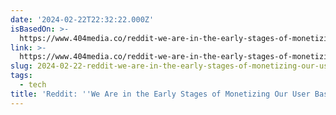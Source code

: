```yaml
---
date: '2024-02-22T22:32:22.000Z'
isBasedOn: >-
  https://www.404media.co/reddit-we-are-in-the-early-stages-of-monetizing-our-user-base-2/
link: >-
  https://www.404media.co/reddit-we-are-in-the-early-stages-of-monetizing-our-user-base-2/
slug: 2024-02-22-reddit-we-are-in-the-early-stages-of-monetizing-our-user-base
tags:
  - tech
title: 'Reddit: ''We Are in the Early Stages of Monetizing Our User Base'''
---
```


